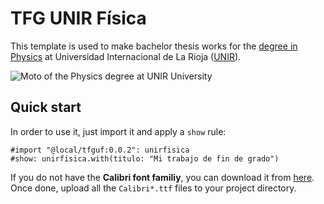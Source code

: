 
# TFG UNIR Física
This template is used to make bachelor thesis works for the [degree in Physics](http://bit.ly/unirfisica) at Universidad Internacional de La Rioja ([UNIR](http://unir.net)). 

![Moto of the Physics degree at UNIR University](https://p.ipic.vip/vbt7pt.jpg)

## Quick start
In order to use it, just import it and apply a `show` rule: 

```typst
#import "@local/tfguf:0.0.2": unirfisica
#show: unirfisica.with(titulo: "Mi trabajo de fin de grado")
```
If you do not have the **Calibri font familiy**, you can download it from [here](https://www.rmtweb.co.uk/calibri-and-cambria-fonts-for-mac). Once done, upload all the `Calibri*.ttf` files to your project directory.